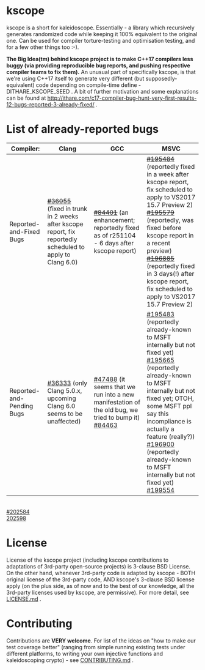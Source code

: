 # kscope
kscope is a short for kaleidoscope. Essentially - a library which recursively generates randomized code while keeping it 100% equivalent to the original one. Can be used for compiler torture-testing and optimisation testing, and for a few other things too :-).

**The Big Idea(tm) behind kscope project is to make C++17 compilers less buggy (via providing reproducible bug reports, and pushing respective compiler teams to fix them).** An unusual part of specifically kscope, is that we're using C++17 itself to generate very different (but supposedly-equivalent) code depending on compile-time define -DITHARE_KSCOPE_SEED . A bit of further motivation and some explanations can be found at http://ithare.com/c17-compiler-bug-hunt-very-first-results-12-bugs-reported-3-already-fixed/ .

# List of already-reported bugs

Compiler: | Clang | GCC | MSVC 
--------- | ----- | --- | ---- 
Reported-and-Fixed Bugs | ~~[#36055](https://bugs.llvm.org/show_bug.cgi?id=36055)~~ (fixed in trunk in 2 weeks after kscope report, fix reportedly scheduled to apply to Clang 6.0) | ~~[#84401](https://gcc.gnu.org/bugzilla/show_bug.cgi?id=84401)~~ (an enhancement; reportedly fixed as of r251104 - 6 days after kscope report) | ~~[#195484](https://developercommunity.visualstudio.com/content/problem/195484/p-option-doesnt-replace-every-second-occurrence-of.html)~~ (reportedly fixed in a week after kscope report, fix scheduled to apply to VS2017 15.7 Preview 2) <br> ~~[#195579](https://developercommunity.visualstudio.com/content/problem/195579/misreported-location-for-warning-in-constexpr-func.html)~~ (reportedly, was fixed before kscope report in a recent preview) <br> ~~[#196885](https://developercommunity.visualstudio.com/content/problem/196885/c1001-in-fddvctoolscompilercxxfeslp1cwalkcpp-line.html)~~ (reportedly fixed in 3 days(!) after kscope report, fix scheduled to apply to VS2017 15.7 Preview 2)
Reported-and-Pending Bugs | 	[#36333](https://bugs.llvm.org/show_bug.cgi?id=36333) (only Clang 5.0.x, upcoming Clang 6.0 seems to be unaffected) | 	[#47488](https://gcc.gnu.org/bugzilla/show_bug.cgi?id=47488)  (it seems that we run into a new manifestation of the old bug, we tried to bump it) <br>[#84463](https://gcc.gnu.org/bugzilla/show_bug.cgi?id=84463) | [#195483](https://developercommunity.visualstudio.com/content/problem/195483/continue-in-constexpr-function-causes-constexpr-fu.html) (reportedly already-known to MSFT internally but not fixed yet) <br>[#195665](https://developercommunity.visualstudio.com/content/problem/195665/-line-cannot-be-used-as-an-argument-for-constexpr.html) (reportedly already-known to MSFT internally but not fixed yet; OTOH, some MSFT ppl say this incompliance is actually a feature (really?)) <br>[#196900](https://developercommunity.visualstudio.com/content/problem/196900/c1001-in-file-msc1cpp-line-1507.html) (reportedly already-known to MSFT internally but not fixed yet) <br>[#199554](https://developercommunity.visualstudio.com/content/problem/199554/suspected-bad-code-generation-for-release-build.html)
<br>[#202584](https://developercommunity.visualstudio.com/content/problem/202584/suspected-invalid-codegen-for-release-build.html)<br>[202598](https://developercommunity.visualstudio.com/content/problem/202598/suspected-invalid-codegen-for-x86-release-build.html)
# License

License of the kscope project (including kscope contributions to adaptations of 3rd-party open-source projects) is 3-clause BSD License. On the other hand, whenever 3rd-party code is adapted by kscope - BOTH original license of the 3rd-party code, AND kscope's 3-clause BSD license apply (on the plus side, as of now and to the best of our knowledge, all the 3rd-party licenses used by kscope, are permissive). For more detail, see [LICENSE.md](https://github.com/ITHare/kscope/blob/master/LICENSE.md) .

# Contributing

Contributions are **VERY welcome**. For list of the ideas on "how to make our test coverage better" (ranging from simple running existing tests under different platforms, to writing your own injective functions and kaleidoscoping crypto) - see [CONTRIBUTING.md](https://github.com/ITHare/kscope/blob/master/CONTRIBUTING.md) . 
